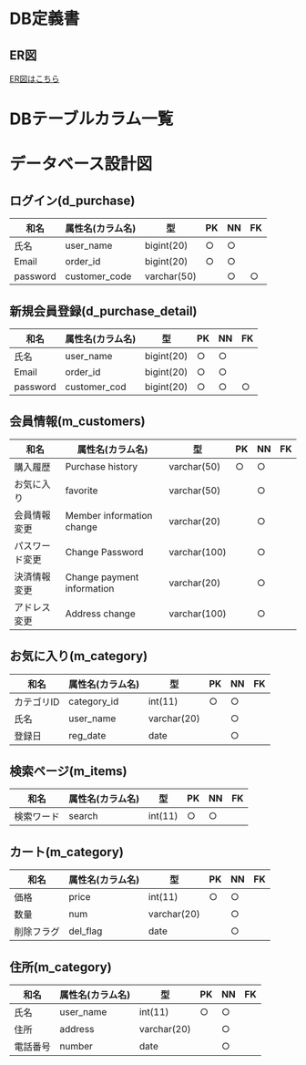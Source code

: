 # DB定義書
## ER図
[ER図はこちら](https://github.com/Aso2001026/2021sys-design/blob/main/md/sample/DB/ER%E5%9B%B3.md)

# DBテーブルカラム一覧

# データベース設計図

## ログイン(d_purchase)

|和名|属性名(カラム名)|型|PK|NN|FK|
|---|-----|--|--|--|--|
|氏名|user_name|bigint(20)|○|○||
|Email|order_id|bigint(20)|○|○||
|password|customer_code|varchar(50)||○|○|

## 新規会員登録(d_purchase_detail)

|和名|属性名(カラム名)|型|PK|NN|FK|
|---|-----|--|--|--|--|
|氏名|user_name|bigint(20)|○|○||
|Email|order_id|bigint(20)|○|○||
|password|customer_cod|bigint(20) |○|○|○|


## 会員情報(m_customers)

|和名|属性名(カラム名)|型|PK|NN|FK|
|---|-----|--|--|--|--|
|購入履歴|Purchase history|varchar(50)|○|○||
|お気に入り|favorite|varchar(50)||○||
|会員情報変更|Member information change|varchar(20)||○||
|パスワード変更|Change Password|varchar(100)||○||
|決済情報変更|Change payment information|varchar(20)||○||
|アドレス変更|Address change|varchar(100)||○||

## お気に入り(m_category)

|和名|属性名(カラム名)|型|PK|NN|FK|
|---|-----|--|--|--|--|
|カテゴリID|category_id|int(11)|○|○||
|氏名|user_name|varchar(20)||○||
|登録日|reg_date|date||○||

## 検索ページ(m_items)

|和名|属性名(カラム名)|型|PK|NN|FK|
|---|-----|--|--|--|--|
|検索ワード|search|int(11)|○|○||


## カート(m_category)

|和名|属性名(カラム名)|型|PK|NN|FK|
|---|-----|--|--|--|--|
|価格|price|int(11)|○|○||
|数量|num|varchar(20)||○||
|削除フラグ|del_flag|date||○||

## 住所(m_category)

|和名|属性名(カラム名)|型|PK|NN|FK|
|---|-----|--|--|--|--|
|氏名|user_name|int(11)|○|○||
|住所|address|varchar(20)||○||
|電話番号|number|date||○||







